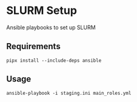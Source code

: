 # SLURM Setup

Ansible playbooks to set up SLURM

## Requirements

```shell
pipx install --include-deps ansible
```

## Usage

```shell
ansible-playbook -i staging.ini main_roles.yml
```
